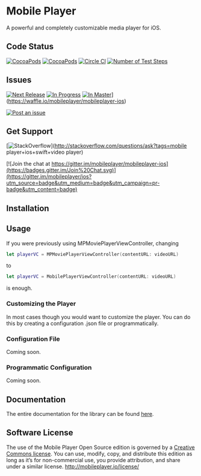 # Mobile Player
A powerful and completely customizable media player for iOS.

## Code Status

[![CocoaPods](https://img.shields.io/cocoapods/p/MobilePlayer.svg?style=flat)](https://cocoapods.org/pods/MobilePlayer)
[![CocoaPods](https://img.shields.io/cocoapods/v/MobilePlayer.svg?style=flat)](http://cocoapods.org/?q=MobilePlayer)
[![Circle CI](https://circleci.com/gh/mobileplayer/ios.svg?style=svg)](https://circleci.com/gh/mobileplayer/ios)
[![Number of Test Steps](https://img.shields.io/badge/Number%20of%20Test%20Steps-102-brightgreen.svg)]()



## Issues

[![Next Release](https://badge.waffle.io/mobileplayer/mobileplayer-ios.png?label=Next%20Release&title=Next%20Release)](https://waffle.io/mobileplayer/mobileplayer-ios)
[![In Progress](https://badge.waffle.io/mobileplayer/mobileplayer-ios.png?label=In%20Progress&title=In%20Progress)](https://waffle.io/mobileplayer/mobileplayer-ios) 
[![In Master](https://badge.waffle.io/mobileplayer/mobileplayer-ios.png?label=In%20Master&title=In%20Master)](https://waffle.io/mobileplayer/mobileplayer-ios)](https://waffle.io/mobileplayer/mobileplayer-ios)

[![Post an issue](https://img.shields.io/badge/Bug%3F-Post%20an%20issue!-blue.svg)](https://waffle.io/mobileplayer/mobileplayer-ios)


## Get Support

[![StackOverflow](https://img.shields.io/badge/StackOverflow-Ask%20a%20question!-blue.svg)](http://stackoverflow.com/questions/ask?tags=mobile player+ios+swift+video player) 

[![Join the chat at https://gitter.im/mobileplayer/mobileplayer-ios](https://badges.gitter.im/Join%20Chat.svg)](https://gitter.im/mobileplayer/ios?utm_source=badge&utm_medium=badge&utm_campaign=pr-badge&utm_content=badge)


## Installation

## Usage

If you were previously using MPMoviePlayerViewController, changing

```swift
let playerVC = MPMoviePlayerViewController(contentURL: videoURL)
```

to

```swift
let playerVC = MobilePlayerViewController(contentURL: videoURL)
```

is enough.

### Customizing the Player

In most cases though you would want to customize the player. You can do this by creating a configuration .json file or programmatically.

### Configuration File

Coming soon.

### Programmatic Configuration

Coming soon.

## Documentation

The entire documentation for the library can be found [here](https://htmlpreview.github.io/?https://github.com/movielala/mobileplayer-ios/blob/master/Documentation/index.html).

## Software License
The use of the Mobile Player Open Source edition is governed by a [Creative Commons license](http://creativecommons.org/licenses/by-nc-sa/3.0/). You can use, modify, copy, and distribute this edition as long as it’s for non-commercial use, you provide attribution, and share under a similar license.
http://mobileplayer.io/license/

